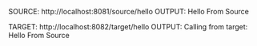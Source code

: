 SOURCE: http://localhost:8081/source/hello 
OUTPUT: Hello From Source

TARGET: http://localhost:8082/target/hello 
OUTPUT: Calling from target: Hello From Source
